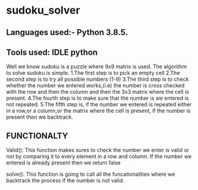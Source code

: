 # sudoku_solver

## Languages used:- Python 3.8.5.
## Tools used: IDLE python


Well we know sudoku is a puzzle where 9x9 matrix is used.
The algorithm to solve sudoku is simple.
	1.The first step is to pick an empty cell
	2.The second step is to try all possible numbers (1-9)
	3.The third step is to check whether the number we entered works,(i.e) the number is cross checked with the row and then the column and then the 3x3 matrix where the cell is present.
	4.The fourth step is to make sure that the number is we entered is not repeated.
	5.The fifth step is, if the number we entered is repeated either in a row,or a column,or the matrix where the cell is present, if the number is present then we backtrack. 

## FUNCTIONALTY
Valid():
	This function makes sures to check the number we enter is valid or not by comparing it to every element in a row and column. If the number we entered is already present then we return false

solve():
	This function is going to call all the funcationalities where we backtrack the process if the number is not valid.
